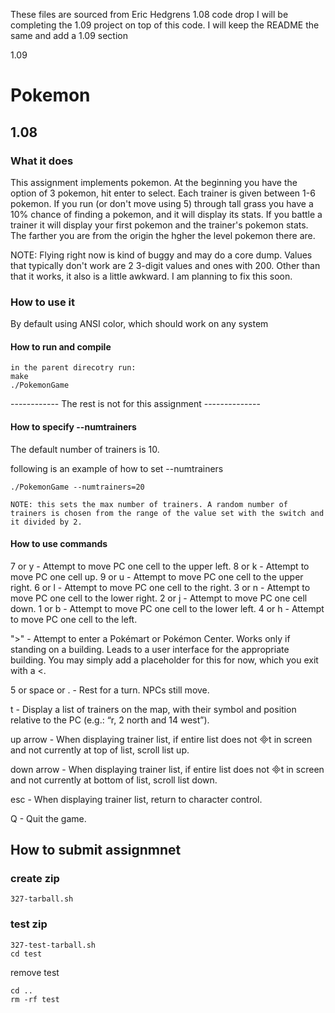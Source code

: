 These files are sourced from Eric Hedgrens 1.08 code drop
I will be completing the 1.09 project on top of this code.
I will keep the README the same and add a 1.09 section

1.09




# Pokemon

## 1.08

### What it does

This assignment implements pokemon. At the beginning you have the option of 3 pokemon, hit enter to select. Each trainer is given between 1-6 pokemon. If you run (or don't move using 5) through tall grass you have a 10% chance of finding a pokemon, and it will display its stats. If you battle a trainer it will display your first pokemon and the trainer's pokemon stats. The farther you are from the origin the hgher the level pokemon there are. 

NOTE: Flying right now is kind of buggy and may do a core dump. Values that typically don't work are 2 3-digit values and ones with 200. Other than that it works, it also is a little awkward. I am planning to fix this soon.

### How to use it

By default using ANSI color, which should work on any system

#### How to run and compile
```
in the parent direcotry run:
make
./PokemonGame
```

------------ The rest is not for this assignment --------------

#### How to specify --numtrainers
The default number of trainers is 10.

following is an example of how to set --numtrainers
```
./PokemonGame --numtrainers=20

NOTE: this sets the max number of trainers. A random number of trainers is chosen from the range of the value set with the switch and it divided by 2.
```

#### How to use commands
7 or y - Attempt to move PC one cell to the upper left.
8 or k - Attempt to move PC one cell up.
9 or u - Attempt to move PC one cell to the upper right.
6 or l - Attempt to move PC one cell to the right.
3 or n - Attempt to move PC one cell to the lower right.
2 or j - Attempt to move PC one cell down.
1 or b - Attempt to move PC one cell to the lower left.
4 or h - Attempt to move PC one cell to the left.

">" - Attempt to enter a Pokémart or Pokémon Center. Works only if standing on a
building. Leads to a user interface for the appropriate building. You may simply
add a placeholder for this for now, which you exit with a <.

5 or space or . - Rest for a turn. NPCs still move.

t - Display a list of trainers on the map, with their symbol and position relative to
the PC (e.g.: “r, 2 north and 14 west”).

up arrow - When displaying trainer list, if entire list does not t in screen and not currently at top of list, scroll list up.

down arrow - When displaying trainer list, if entire list does not t in screen and not currently at bottom of list, scroll list down.

esc - When displaying trainer list, return to character control.

Q - Quit the game.


## How to submit assignmnet

### create zip
```
327-tarball.sh
```

### test zip
```
327-test-tarball.sh
cd test
```
remove test
```
cd ..
rm -rf test
```
